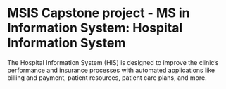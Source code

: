 # MSIS Capstone project - MS in Information System: Hospital Information System
The Hospital Information System (HIS) is designed to improve the clinic’s performance and insurance processes with automated applications like billing and payment, patient resources, patient care plans, and more.
